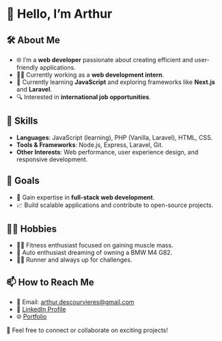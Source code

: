 # 👋 Hello, I’m Arthur

## 🛠️ About Me
- 🌐 I’m a **web developer** passionate about creating efficient and user-friendly applications.  
- 🧑‍💻 Currently working as a **web development intern**.  
- 🌱 Currently learning **JavaScript** and exploring frameworks like **Next.js** and **Laravel**.  
- 🔍 Interested in **international job opportunities**.  

## 💼 Skills  
- **Languages**: JavaScript (learning), PHP (Vanilla, Laravel), HTML, CSS.  
- **Tools & Frameworks**: Node.js, Express, Laravel, Git.  
- **Other Interests**: Web performance, user experience design, and responsive development.  

## 🎯 Goals  
- 💪 Gain expertise in **full-stack web development**.  
- 📈 Build scalable applications and contribute to open-source projects.  

## 🏋️‍♂️ Hobbies  
- 🏋️‍♂️ Fitness enthusiast focused on gaining muscle mass.  
- 🚗 Auto enthusiast dreaming of owning a BMW M4 G82.  
- 🏃‍♂️ Runner and always up for challenges.  

## 📫 How to Reach Me  
- 📧 Email: arthur.descourvieres@gmail.com
- 🔗 [LinkedIn Profile](https://www.linkedin.com/in/arthur-descourvieres-b37290315/)
- 🌐 [Portfolio](https://derroce.com)

🌟 Feel free to connect or collaborate on exciting projects!

